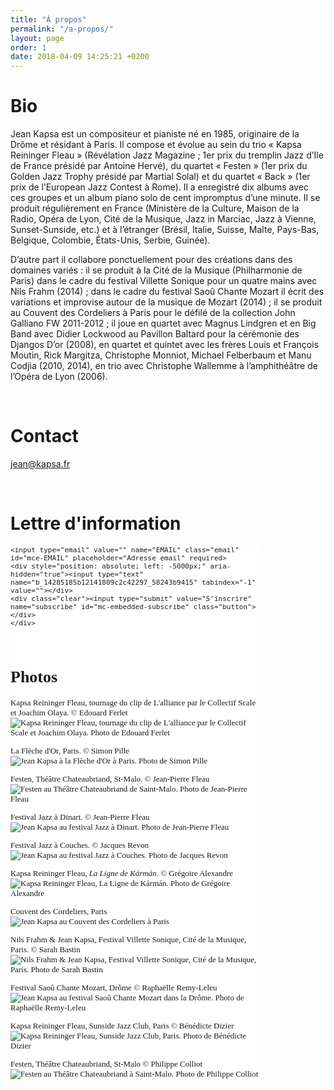 ```yaml
---
title: "À propos"
permalink: "/a-propos/"
layout: page
order: 1
date: 2018-04-09 14:25:21 +0200
---
```

# Bio #  
Jean Kapsa est un compositeur et pianiste né en 1985, originaire de la Drôme et résidant à Paris. Il compose et évolue au sein du trio « Kapsa Reininger Fleau » (Révélation Jazz Magazine ; 1er prix du tremplin Jazz d’Ile de France présidé par Antoine Hervé), du quartet « Festen » (1er prix du Golden Jazz Trophy présidé par Martial Solal) et du quartet « Back » (1er prix de l’European Jazz Contest à Rome). Il a enregistré dix albums avec ces groupes et un album piano solo de cent impromptus d’une minute. Il se produit régulièrement en France (Ministère de la Culture, Maison de la Radio, Opéra de Lyon, Cité de la Musique, Jazz in Marciac, Jazz à Vienne, Sunset-Sunside, etc.) et à l’étranger (Brésil, Italie, Suisse, Malte, Pays-Bas, Belgique, Colombie, États-Unis, Serbie, Guinée).
 
D’autre part il collabore ponctuellement pour des créations dans des domaines variés : il se produit à la Cité de la Musique (Philharmonie de Paris) dans le cadre du festival Villette Sonique pour un quatre mains avec Nils Frahm (2014) ; dans le cadre du festival Saoû Chante Mozart il écrit des variations et improvise autour de la musique de Mozart (2014) ; il se produit au Couvent des Cordeliers à Paris pour le défilé de la collection John Galliano FW 2011-2012 ; il joue en quartet avec Magnus Lindgren et en Big Band avec Didier Lockwood au Pavillon Baltard pour la cérémonie des Djangos D’or (2008), en quartet et quintet avec les frères Louis et François Moutin, Rick Margitza, Christophe Monniot, Michael Felberbaum et Manu Codjia (2010, 2014), en trio avec Christophe Wallemme à l’amphithéâtre de l’Opéra de Lyon (2006).  

<br/>

# Contact #  
[jean@kapsa.fr](mailto:jean@kapsa.fr)  

<br/>

# Lettre d'information #   
<!-- Begin MailChimp Signup Form -->
<link href="//cdn-images.mailchimp.com/embedcode/slim-10_7.css" rel="stylesheet" type="text/css">
<style type="text/css">
	#mc_embed_signup{background:#fff; clear:left; font:13px Georgia,serif;  width:400px;}
</style>
<div id="mc_embed_signup">
<form action="https://jeankapsa.us4.list-manage.com/subscribe/post?u=14285185b12141809c2c42297&id=58243b9415" method="post" id="mc-embedded-subscribe-form" name="mc-embedded-subscribe-form" class="validate" target="_blank" novalidate>
    <div id="mc_embed_signup_scroll">
	
	<input type="email" value="" name="EMAIL" class="email" id="mce-EMAIL" placeholder="Adresse email" required>
    <div style="position: absolute; left: -5000px;" aria-hidden="true"><input type="text" name="b_14285185b12141809c2c42297_58243b9415" tabindex="-1" value=""></div>
    <div class="clear"><input type="submit" value="S'inscrire" name="subscribe" id="mc-embedded-subscribe" class="button"></div>
    </div>
</form>
</div>

<!--End mc_embed_signup-->  

<br/>

# Photos #  
Kapsa Reininger Fleau, tournage du clip de L'alliance par le Collectif Scale et Joachim Olaya. © Edouard Ferlet  
![Kapsa Reininger Fleau, tournage du clip de L'alliance par le Collectif Scale et Joachim Olaya. Photo de Edouard Ferlet](http://kapsa.fr/img/clip-video-kapsa-karman-marbrerie-collectif-scale.jpg)  

La Flèche d'Or, Paris. © Simon Pille  
![Jean Kapsa à la Flèche d'Or à Paris. Photo de Simon Pille](http://kapsa.fr/img/jean-kapsa-piano-fleche-dor-paris.jpg)  

Festen, Théâtre Chateaubriand, St-Malo. © Jean-Pierre Fleau  
![Festen au Théâtre Chateaubriand de Saint-Malo. Photo de Jean-Pierre Fleau](http://kapsa.fr/img/festen.jpg)  

Festival Jazz à Dinart. © Jean-Pierre Fleau  
![Jean Kapsa au festival Jazz à Dinart. Photo de Jean-Pierre Fleau](http://kapsa.fr/img/jean-kapsa-2.jpg)  

Festival Jazz à Couches. © Jacques Revon  
![Jean Kapsa au festival Jazz à Couches. Photo de Jacques Revon](http://kapsa.fr/img/jean-kapsa-3.JPG)  

Kapsa Reininger Fleau, _La Ligne de Kármán_. © Grégoire Alexandre  
![Kapsa Reininger Fleau, La Ligne de Kármán. Photo de Grégoire Alexandre](http://kapsa.fr/img/kapsa-reininger-fleau.jpg)  

Couvent des Cordeliers, Paris  
![Jean Kapsa au Couvent des Cordeliers à Paris](http://kapsa.fr/img/jean-kapsa-4.PNG)  

Nils Frahm & Jean Kapsa, Festival Villette Sonique, Cité de la Musique, Paris. © Sarah Bastin  
![Nils Frahm & Jean Kapsa, Festival Villette Sonique, Cité de la Musique, Paris. Photo de Sarah Bastin](http://kapsa.fr/img/philharmonie-paris-jean-kapsa-nils-frahm-piano.jpg)  

Festival Saoû Chante Mozart, Drôme © Raphaëlle Remy-Leleu  
![Jean Kapsa au festival Saoû Chante Mozart dans la Drôme. Photo de Raphaëlle Remy-Leleu](http://kapsa.fr/img/piano-solo.jpg)  

Kapsa Reininger Fleau, Sunside Jazz Club, Paris © Bénédicte Dizier  
![Kapsa Reininger Fleau, Sunside Jazz Club, Paris. Photo de Bénédicte Dizier](http://kapsa.fr/img/sunset-sunside-jazz-club-paris-kapsa-reininger-fleau.jpg)  

Festen, Théâtre Chateaubriand, St-Malo © Philippe Colliot  
![Festen au Théâtre Chateaubriand à Saint-Malo. Photo de Philippe Colliot](http://kapsa.fr/img/Festen-live-st-malo.jpeg)  
